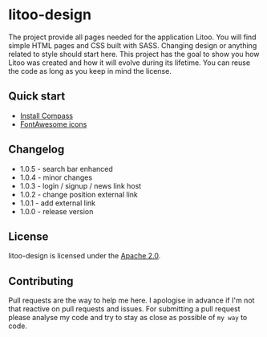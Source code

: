 # litoo-design

The project provide all pages needed for the application Litoo. You will find simple HTML pages and CSS built with SASS. Changing 
design or anything related to style should start here. This project has the goal to show you how Litoo was created and how it will 
evolve during its lifetime. You can reuse the code as long as you keep in mind the license.

## Quick start
- [Install Compass](http://compass-style.org/)
- [FontAwesome icons](http://fontawesome.io/)

## Changelog
- 1.0.5 - search bar enhanced
- 1.0.4 - minor changes
- 1.0.3 - login / signup / news link host
- 1.0.2 - change position external link
- 1.0.1 - add external link
- 1.0.0 - release version

## License
litoo-design is licensed under the [Apache 2.0](https://www.apache.org/licenses/LICENSE-2.0).

## Contributing
Pull requests are the way to help me here. I apologise in advance if I'm not that reactive on pull requests and issues. 
For submitting a pull request please analyse my code and try to stay as close as possible of `my way` to code.